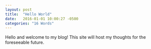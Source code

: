 ```yaml
---
layout: post
title:  "Hello World"
date:   2016-01-01 10:00:27 -0500
categories: "16 Words"
---
```


<p>Hello and welcome to my blog! This site will host my thoughts for the foreseeable future.</p>
